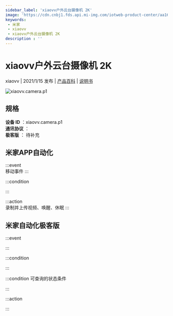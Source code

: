 ```yaml
---
sidebar_label: 'xiaovv户外云台摄像机 2K'
image: 'https://cdn.cnbj1.fds.api.mi-img.com/iotweb-product-center/aa160b6567484adaa7c57bdb7be8a3d7_01拟物图标常态.png?GalaxyAccessKeyId=AKVGLQWBOVIRQ3XLEW&Expires=9223372036854775807&Signature=o18iHRVvYSUUXByW7YdHsXjdBKg='
keywords: 
 - 米家
 - xiaovv
 - xiaovv户外云台摄像机 2K
description : ''
---
```

# xiaovv户外云台摄像机 2K

xiaovv | 2021/1/15 发布 | [产品百科](https://home.mi.com/webapp/content/baike/product/index.html?model=xiaovv.camera.p1/) | [说明书](https://home.mi.com/views/introduction.html?model=xiaovv.camera.p1&region=cn)

![xiaovv.camera.p1](https://cdn.cnbj1.fds.api.mi-img.com/iotweb-product-center/aa160b6567484adaa7c57bdb7be8a3d7_01拟物图标常态.png?GalaxyAccessKeyId=AKVGLQWBOVIRQ3XLEW&Expires=9223372036854775807&Signature=o18iHRVvYSUUXByW7YdHsXjdBKg=)

## 规格  
> 
**设备 ID** ：xiaovv.camera.p1  
**通讯协议** ：  
**极客版**  ： 待补充 


## 米家APP自动化  

:::event  
移动事件
:::

:::condition  

:::

:::action   
录制并上传视频、唤醒、休眠
:::

## 米家自动化极客版  

:::event  

:::

:::condition  

:::

:::condition 可查询的状态条件  

:::

:::action  

:::

        
